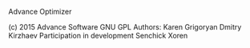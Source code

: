 Advance Optimizer

(c) 2015 Advance Software
GNU GPL
Authors:
Karen Grigoryan
Dmitry Kirzhaev
Participation in development
Senchick
Xoren
